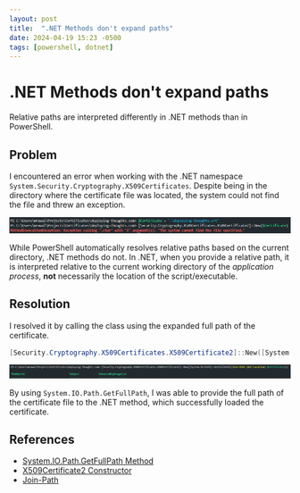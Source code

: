 ```yaml
---
layout: post
title:  ".NET Methods don't expand paths"
date: 2024-04-19 15:23 -0500
tags: [powershell, dotnet]
---
```


# .NET Methods don't expand paths
Relative paths are interpreted differently in .NET methods than in PowerShell.

## Problem
I encountered an error when working with the .NET namespace `System.Security.Cryptography.X509Certificates`. Despite being in the directory where the certificate file was located, the system could not find the file and threw an exception.

![relative-path-exception](/assets/img/2024-04-20-dotnet-methods-path/relative-path-exception.png)

While PowerShell automatically resolves relative paths based on the current directory, .NET methods do not. In .NET, when you provide a relative path, it is interpreted relative to the current working directory of the _application process_, **not** necessarily the location of the script/executable.

## Resolution
I resolved it by calling the class using the expanded full path of the certificate. 

```powershell
[Security.Cryptography.X509Certificates.X509Certificate2]::New([System.IO.Path]::GetFullPath((Join-Path (Get-Location) $Certificate)))
```

![expanded-path](/assets/img/2024-04-20-dotnet-methods-path/expanded-path.png)

By using `System.IO.Path.GetFullPath`, I was able to provide the full path of the certificate file to the .NET method, which successfully loaded the certificate. 


## References

- [System.IO.Path.GetFullPath Method](https://docs.microsoft.com/en-us/dotnet/api/system.io.path.getfullpath?view=net-6.0)
- [X509Certificate2 Constructor](https://docs.microsoft.com/en-us/dotnet/api/system.security.cryptography.x509certificates.x509certificate2.-ctor?view=net-6.0)
- [Join-Path](https://docs.microsoft.com/en-us/powershell/module/microsoft.powershell.management/join-path?view=powershell-7.1)
